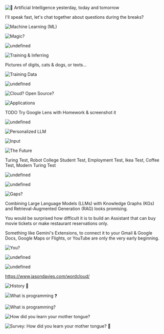 ![🔮 Artificial Intelligence yesterday, today and tomorrow](./slides-export/1.png)

I'll speak fast, let's chat together about questions during the breaks?

![Machine Learning (ML)](./slides-export/10.png)

![Magic?](./slides-export/11.png)

![undefined](./slides-export/12.png)

![Training & Inferring](./slides-export/13.png)

Pictures of digits, cats & dogs, or texts...

![Training Data](./slides-export/14.png)

![undefined](./slides-export/15.png)

![Cloud? Open Source?](./slides-export/16.png)

![Applications](./slides-export/17.png)

TODO Try Google Lens with Homework & screenshot it

![undefined](./slides-export/18.png)

![Personalized LLM](./slides-export/19.png)

![Input](./slides-export/2.png)

![The Future](./slides-export/20.png)

Turing Test, Robot College Student Test, Employment Test, Ikea Test, Coffee Test, Modern Turing Test

![undefined](./slides-export/21.png)

![undefined](./slides-export/22.png)

![Gaps?](./slides-export/23.png)

Combining Large Language Models (LLMs) with Knowledge Graphs (KGs) and Retrieval-Augmented Generation (RAG) looks promising.

You would be surprised how difficult it is to build an Assistant that can buy movie tickets or make restaurant reservations only.

Something like Gemini's Extensions, to connect it to your Gmail & Google Docs, Google Maps or Flights, or YouTube are only the very early beginning.

![You?](./slides-export/24.png)

![undefined](./slides-export/3.png)

![undefined](./slides-export/4.png)

https://www.jasondavies.com/wordcloud/

![History 🏯](./slides-export/5.png)

![What is _programming ❓_](./slides-export/6.png)

![What is _programming?_](./slides-export/7.png)

![How did you learn your mother tongue?](./slides-export/8.png)

![Survey: How **did** _you_ learn your mother tongue? 👶](./slides-export/9.png)

